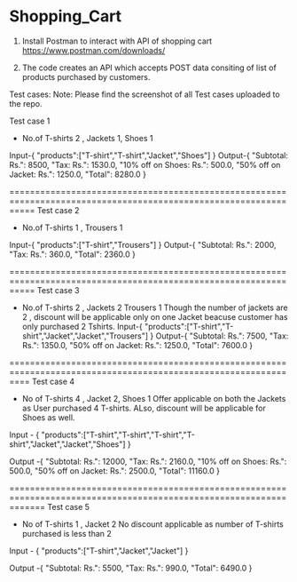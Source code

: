 # Shopping_Cart

1. Install Postman to interact with API of shopping cart
   https://www.postman.com/downloads/
   
2. The code creates an API which accepts POST data consiting of list of products purchased by customers.

Test cases:
Note: Please find the screenshot of all Test cases uploaded to the repo.

Test case 1


-  No.of T-shirts 2 , Jackets 1, Shoes 1

Input-{
    "products":["T-shirt","T-shirt","Jacket","Shoes"]
}
Output-{
    "Subtotal: Rs.": 8500,
    "Tax: Rs.": 1530.0,
    "10% off on Shoes: Rs.": 500.0,
    "50% off on Jacket: Rs.": 1250.0,
    "Total": 8280.0
}

=================================================================================================================
Test case 2


-  No.of T-shirts 1 , Trousers 1

Input-{
    "products":["T-shirt","Trousers"]
}
Output-{
    "Subtotal: Rs.": 2000,
    "Tax: Rs.": 360.0,
    "Total": 2360.0
}

=================================================================================================================
Test case 3


-  No.of T-shirts 2 , Jackets 2 Trousers 1
Though the number of jackets  are 2 , discount will be applicable only on one Jacket beacuse customer has only purchased 2 Tshirts.
Input-{
    "products":["T-shirt","T-shirt","Jacket","Jacket","Trousers"]
}
Output-{
    "Subtotal: Rs.": 7500,
    "Tax: Rs.": 1350.0,
    "50% off on Jacket: Rs.": 1250.0,
    "Total": 7600.0
}


================================================================================================================
Test case 4


- No of T-shirts 4 , Jacket 2, Shoes 1
Offer applicable on both the Jackets as User purchased 4 T-shirts. ALso, discount will be applicable for Shoes as well.

Input - {
    "products":["T-shirt","T-shirt","T-shirt","T-shirt","Jacket","Jacket","Shoes"]
}

Output -{
    "Subtotal: Rs.": 12000,
    "Tax: Rs.": 2160.0,
    "10% off on Shoes: Rs.": 500.0,
    "50% off on Jacket: Rs.": 2500.0,
    "Total": 11160.0
}

===================================================================================================================
Test case 5


- No of T-shirts 1 , Jacket 2
No discount applicable as number of T-shirts purchased is less than 2

Input - {
    "products":["T-shirt","Jacket","Jacket"]
}

Output -{
    "Subtotal: Rs.": 5500,
    "Tax: Rs.": 990.0,
    "Total": 6490.0
}




